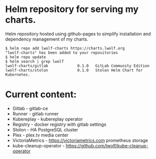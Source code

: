 # Helm repository for serving my charts.

Helm repository hosted using github-pages to simplify installation and dependency management of my charts.

```
$ helm repo add lwolf-charts https://charts.lwolf.org
"lwolf-charts" has been added to your repositories
$ helm repo update
$ helm search | grep lwolf
lwolf-charts/gitlab             0.1.0   GitLab Community Edition
lwolf-charts/stolon             0.1.0   Stolon Helm Chart for Kubernetes.
```

# Current content:
* Gitlab - gitlab-ce
* Runner - gitlab runner
* Kubereplay - kubereplay operator
* Registry - docker registry with gitlab settings
* Stolon - HA PostgreSQL cluster
* Plex - plex.tv media center
* VictoriaMetrics - https://victoriametrics.com prometheus storage
* kube-cleanup-operator -  https://github.com/lwolf/kube-cleanup-operator
